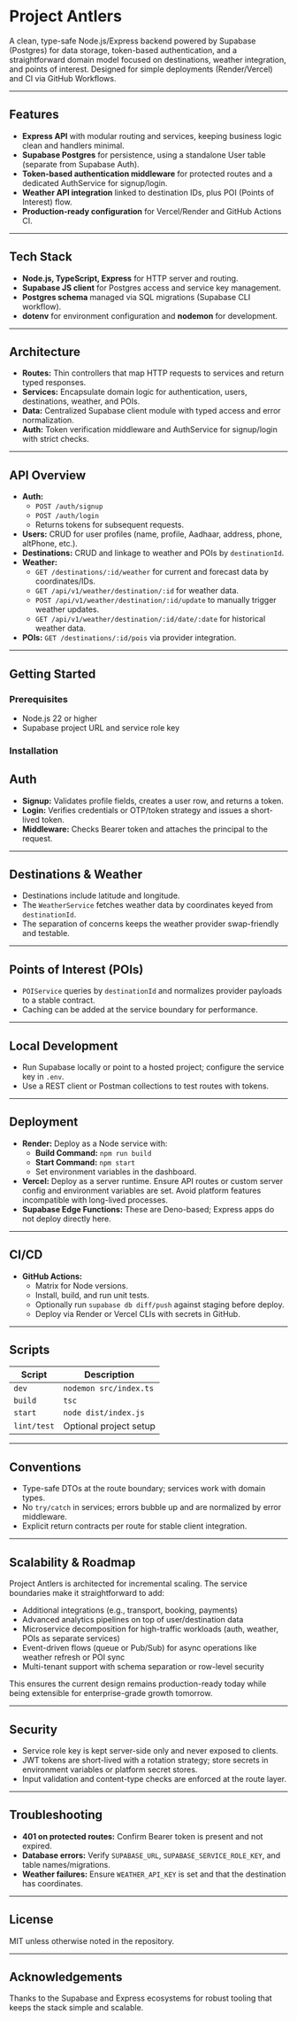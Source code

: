 # Project Antlers

A clean, type-safe Node.js/Express backend powered by Supabase (Postgres) for data storage, token-based authentication, and a straightforward domain model focused on destinations, weather integration, and points of interest. Designed for simple deployments (Render/Vercel) and CI via GitHub Workflows.

---

## Features

- **Express API** with modular routing and services, keeping business logic clean and handlers minimal.
- **Supabase Postgres** for persistence, using a standalone User table (separate from Supabase Auth).
- **Token-based authentication middleware** for protected routes and a dedicated AuthService for signup/login.
- **Weather API integration** linked to destination IDs, plus POI (Points of Interest) flow.
- **Production-ready configuration** for Vercel/Render and GitHub Actions CI.

---

## Tech Stack

- **Node.js, TypeScript, Express** for HTTP server and routing.
- **Supabase JS client** for Postgres access and service key management.
- **Postgres schema** managed via SQL migrations (Supabase CLI workflow).
- **dotenv** for environment configuration and **nodemon** for development.

---

## Architecture

- **Routes:** Thin controllers that map HTTP requests to services and return typed responses.
- **Services:** Encapsulate domain logic for authentication, users, destinations, weather, and POIs.
- **Data:** Centralized Supabase client module with typed access and error normalization.
- **Auth:** Token verification middleware and AuthService for signup/login with strict checks.

---

## API Overview

- **Auth:**
    - `POST /auth/signup`
    - `POST /auth/login`
    - Returns tokens for subsequent requests.
- **Users:** CRUD for user profiles (name, profile, Aadhaar, address, phone, altPhone, etc.).
- **Destinations:** CRUD and linkage to weather and POIs by `destinationId`.
- **Weather:**
    - `GET /destinations/:id/weather` for current and forecast data by coordinates/IDs.
    - `GET /api/v1/weather/destination/:id` for weather data.
    - `POST /api/v1/weather/destination/:id/update` to manually trigger weather updates.
    - `GET /api/v1/weather/destination/:id/date/:date` for historical weather data.
- **POIs:** `GET /destinations/:id/pois` via provider integration.

---

## Getting Started

### Prerequisites

- Node.js 22 or higher
- Supabase project URL and service role key

### Installation

## Auth

- **Signup:** Validates profile fields, creates a user row, and returns a token.
- **Login:** Verifies credentials or OTP/token strategy and issues a short-lived token.
- **Middleware:** Checks Bearer token and attaches the principal to the request.

---

## Destinations & Weather

- Destinations include latitude and longitude.
- The `WeatherService` fetches weather data by coordinates keyed from `destinationId`.
- The separation of concerns keeps the weather provider swap-friendly and testable.

---

## Points of Interest (POIs)

- `POIService` queries by `destinationId` and normalizes provider payloads to a stable contract.
- Caching can be added at the service boundary for performance.

---

## Local Development

- Run Supabase locally or point to a hosted project; configure the service key in `.env`.
- Use a REST client or Postman collections to test routes with tokens.

---

## Deployment

- **Render:** Deploy as a Node service with:
    - **Build Command:** `npm run build`
    - **Start Command:** `npm start`
    - Set environment variables in the dashboard.
- **Vercel:** Deploy as a server runtime. Ensure API routes or custom server config and environment variables are set. Avoid platform features incompatible with long-lived processes.
- **Supabase Edge Functions:** These are Deno-based; Express apps do not deploy directly here.

---

## CI/CD

- **GitHub Actions:**
    - Matrix for Node versions.
    - Install, build, and run unit tests.
    - Optionally run `supabase db diff/push` against staging before deploy.
    - Deploy via Render or Vercel CLIs with secrets in GitHub.

---

## Scripts

| Script      | Description            |
| ----------- | ---------------------- |
| `dev`       | `nodemon src/index.ts` |
| `build`     | `tsc`                  |
| `start`     | `node dist/index.js`   |
| `lint/test` | Optional project setup |

---

## Conventions

- Type-safe DTOs at the route boundary; services work with domain types.
- No `try/catch` in services; errors bubble up and are normalized by error middleware.
- Explicit return contracts per route for stable client integration.

---

## Scalability & Roadmap

Project Antlers is architected for incremental scaling. The service boundaries make it straightforward to add:

- Additional integrations (e.g., transport, booking, payments)
- Advanced analytics pipelines on top of user/destination data
- Microservice decomposition for high-traffic workloads (auth, weather, POIs as separate services)
- Event-driven flows (queue or Pub/Sub) for async operations like weather refresh or POI sync
- Multi-tenant support with schema separation or row-level security

This ensures the current design remains production-ready today while being extensible for enterprise-grade growth tomorrow.

---

## Security

- Service role key is kept server-side only and never exposed to clients.
- JWT tokens are short-lived with a rotation strategy; store secrets in environment variables or platform secret stores.
- Input validation and content-type checks are enforced at the route layer.

---

## Troubleshooting

- **401 on protected routes:** Confirm Bearer token is present and not expired.
- **Database errors:** Verify `SUPABASE_URL`, `SUPABASE_SERVICE_ROLE_KEY`, and table names/migrations.
- **Weather failures:** Ensure `WEATHER_API_KEY` is set and that the destination has coordinates.

---

## License

MIT unless otherwise noted in the repository.

---

## Acknowledgements

Thanks to the Supabase and Express ecosystems for robust tooling that keeps the stack simple and scalable.

```

```
